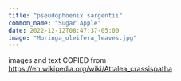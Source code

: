 ```yaml
---
title: "pseudophoenix sargentii"
common_name: "Sugar Apple"
date: 2022-12-12T08:47:37-05:00
image: "Moringa_oleifera_leaves.jpg"
---
```


images and text COPIED from https://en.wikipedia.org/wiki/Attalea_crassispatha

